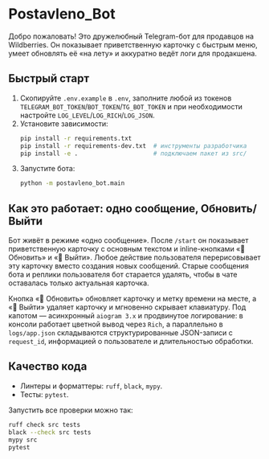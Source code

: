 # Postavleno_Bot

Добро пожаловать! Это дружелюбный Telegram-бот для продавцов на Wildberries. Он показывает приветственную карточку с быстрым меню, умеет обновлять её «на лету» и аккуратно ведёт логи для продакшена.

## Быстрый старт

1. Скопируйте `.env.example` в `.env`, заполните любой из токенов `TELEGRAM_BOT_TOKEN`/`BOT_TOKEN`/`TG_BOT_TOKEN` и при необходимости настройте `LOG_LEVEL`/`LOG_RICH`/`LOG_JSON`.
2. Установите зависимости:
   ```bash
   pip install -r requirements.txt
   pip install -r requirements-dev.txt  # инструменты разработчика
   pip install -e .                     # подключаем пакет из src/
   ```
3. Запустите бота:
   ```bash
   python -m postavleno_bot.main
   ```

## Как это работает: одно сообщение, Обновить/Выйти

Бот живёт в режиме «одно сообщение». После `/start` он показывает приветственную карточку с основным текстом и inline-кнопками «🔄 Обновить» и «🚪 Выйти». Любое действие пользователя перерисовывает эту карточку вместо создания новых сообщений. Старые сообщения бота и реплики пользователя бот старается удалять, чтобы в чате оставалась только актуальная карточка.

Кнопка «🔄 Обновить» обновляет карточку и метку времени на месте, а «🚪 Выйти» удаляет карточку и мгновенно скрывает клавиатуру. Под капотом — асинхронный `aiogram 3.x` и продвинутое логирование: в консоли работает цветной вывод через `Rich`, а параллельно в `logs/app.json` складываются структурированные JSON-записи с `request_id`, информацией о пользователе и длительностью обработки.

## Качество кода

* Линтеры и форматтеры: `ruff`, `black`, `mypy`.
* Тесты: `pytest`.

Запустить все проверки можно так:
```bash
ruff check src tests
black --check src tests
mypy src
pytest
```
